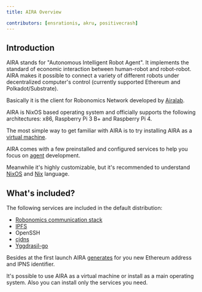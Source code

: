 ```yaml
---
title: AIRA Overview 

contributors: [ensrationis, akru, positivecrash]
---
```


## Introduction

AIRA stands for "Autonomous Intelligent Robot Agent". It implements the standard of economic interaction between human-robot and robot-robot. AIRA makes it possible to connect a variety of different robots under decentralized computer's control (currently supported Ethereum and Polkadot/Substrate).

Basically it is the client for Robonomics Network developed by [Airalab](https://aira.life).

AIRA is NixOS based operating system and officially supports the following architectures: x86, Raspberry Pi 3 B+ and Raspberry Pi 4.

The most simple way to get familiar with AIRA is to try installing AIRA as a [virtual machine](/docs/aira-installation-on-vb/).

AIRA comes with a few preinstalled and configured services to help you focus on [agent](/docs/glossary#agent) development.

Meanwhile it's highly customizable, but it's recommended to understand [NixOS](http://nixos.org/) and [Nix](https://nixos.org/nix/) language.

## What's included? 

The following services are included in the default distribution:

* [Robonomics communication stack](https://github.com/airalab/robonomics_comm)
* [IPFS](https://ipfs.io/)
* OpenSSH
* [cjdns](https://github.com/cjdelisle/cjdns)
* [Yggdrasil-go](https://yggdrasil-network.github.io/)

Besides at the first launch AIRA [generates](/docs/aira-installation-on-vb#launch-the-machine) for you new Ethereum address and IPNS identifier.

It's possible to use AIRA as a virtual machine or install as a main operating system. Also you can install only the services you need.
